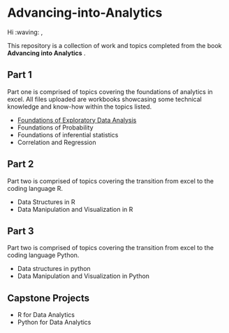# Advancing-into-Analytics

Hi :waving: ,

This repository is a collection of work and topics completed from the book **Advancing into Analytics** .

## Part 1
Part one is comprised of topics covering the foundations of analytics in excel. All files uploaded are workbooks showcasing some technical knowledge and know-how within the topics listed.  

- [Foundations of Exploratory Data Analysis](https://github.com/C-Basco/Advancing-into-Analytics/blob/main/starv2.xlsx)
- Foundations of Probability
- Foundations of inferential statistics
- Correlation and Regression

## Part 2
Part two is comprised of topics covering the transition from excel to the coding language R.

- Data Structures in R
- Data Manipulation and Visualization in R

## Part 3
Part two is comprised of topics covering the transition from excel to the coding language Python.

- Data structures in python
- Data Manipulation and Visualization in Python

## Capstone Projects
- R for Data Analytics
- Python for Data Analytics
